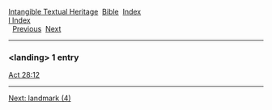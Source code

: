 [Intangible Textual Heritage](../../index)  [Bible](../index) 
[Index](index)   
[l Index](_l_)  
  [Previous](c06608)  [Next](c06610) 

------------------------------------------------------------------------

### &lt;landing&gt; 1 entry

[Act 28:12](../kjv/act028.htm#012)  

------------------------------------------------------------------------

[Next: landmark (4)](c06610)
